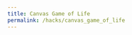 ```yaml
---
title: Canvas Game of Life
permalink: /hacks/canvas_game_of_life
---
```


<script src="/3rd/processing.min.js"></script>
<canvas data-processing-sources="{{ page.url }}.pde"></canvas>
